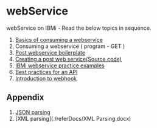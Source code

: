 # webService
webService on IBMi - Read the below  topics in sequence. 


1.  [Basics of consuming a webservice](./basics.md)
2.  Consuming a webservice ( program - GET )
3.  [Post webservice boilerplate](https://github.com/GajenderTyagi/rpg-webservice-boilerpolate)
4.  [Creating a post web service(Source code)](./src/postwebservice)
5.  [IBMi webservice practice examples](./practice.md)
6.  [Best practices for an API](https://restfulapi.net/)
7.  [Introduction to webhook](https://www.getvero.com/resources/webhooks/)

## Appendix 


1.  [JSON parsing](./referDocs/Db2-JSON-Features-TRIDEX.pdf)
2.  [XML parsing](./referDocs/XML Parsing.docx)
